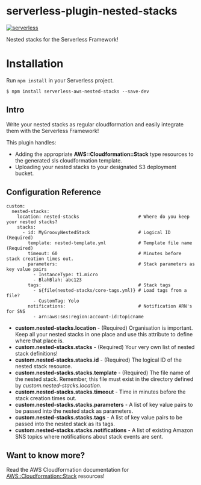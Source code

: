 # serverless-plugin-nested-stacks
[![serverless](http://public.serverless.com/badges/v3.svg)](http://www.serverless.com)

Nested stacks for the Serverless Framework!

# Installation
Run `npm install` in your Serverless project.

    $ npm install serverless-aws-nested-stacks --save-dev

## Intro

Write your nested stacks as regular cloudformation and easily integrate them with the Serverless Framework!  

This plugin handles:

* Adding the appropriate **AWS::Cloudformation::Stack** type resources to the generated sls cloudformation template.
* Uploading your nested stacks to your designated S3 deployment bucket.

## Configuration Reference

```
custom:
  nested-stacks:
    location: nested-stacks                      # Where do you keep your nested stacks?
    stacks:
      - id: MyGroovyNestedStack                  # Logical ID (Required)
        template: nested-template.yml            # Template file name (Required)
        timeout: 60                              # Minutes before stack creation times out.
        parameters:                              # Stack parameters as key value pairs
          - InstanceType: t1.micro
          - BlahBlah: abc123
        tags:                                    # Stack tags
          - ${file(nested-stacks/core-tags.yml)} # Load tags from a file?
          - CustomTag: Yolo
        notifications:                           # Notification ARN's for SNS
          - arn:aws:sns:region:account-id:topicname

```
* **custom.nested-stacks.location** - (Required) Organisation is important.  Keep all your nested stacks in one place and use this attribute to define where that place is.
* **custom.nested-stacks.stacks** - (Required) Your very own list of nested stack definitions!
* **custom.nested-stacks.stacks.id** - (Required) The logical ID of the nested stack resource.
* **custom.nested-stacks.stacks.template** - (Required) The file name of the nested stack.  Remember, this file must exist in the directory defined by _custom.nested-stacks.location_.
* **custom.nested-stacks.stacks.timeout** - Time in minutes before the stack creation times out.
* **custom.nested-stacks.stacks.parameters** - A list of key value pairs to be passed into the nested stack as parameters.
* **custom.nested-stacks.stacks.tags** - A list of key value pairs to be passed into the nested stack as its tags.
* **custom.nested-stacks.stacks.notifications** - A list of existing Amazon SNS topics where notifications about stack events are sent.

## Want to know more?

Read the AWS Cloudformation documentation for [AWS::Cloudformation::Stack](http://docs.aws.amazon.com/AWSCloudFormation/latest/UserGuide/aws-properties-stack.html) resources!
